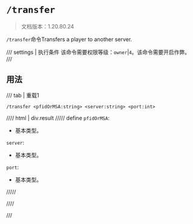 # `/transfer`

> 文档版本：1.20.80.24

`/transfer`命令Transfers a player to another server.

/// settings | 执行条件
该命令需要权限等级：`owner`|`4`。该命令需要开启作弊。
///

## 用法

/// tab | 重载1
```mcfunction
/transfer <pfidOrMSA:string> <server:string> <port:int>
```

//// html | div.result
///// define
`pfidOrMSA`: <!-- md:samp string -->

- 基本类型。

`server`: <!-- md:samp string -->

- 基本类型。

`port`: <!-- md:samp int -->

- 基本类型。


/////

////

///
